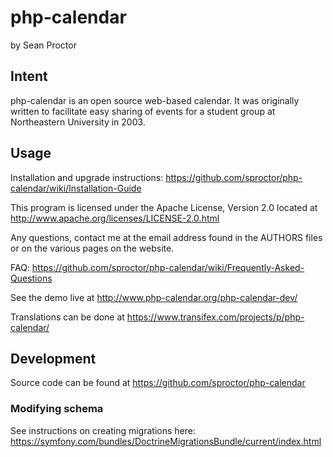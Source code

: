 # php-calendar

by Sean Proctor

## Intent

php-calendar is an open source web-based calendar. It was originally written to facilitate
easy sharing of events for a student group at Northeastern University in 2003.

## Usage

Installation and upgrade instructions:
https://github.com/sproctor/php-calendar/wiki/Installation-Guide

This program is licensed under the Apache License, Version 2.0 located at
http://www.apache.org/licenses/LICENSE-2.0.html

Any questions, contact me at the email address found in the AUTHORS files or
on the various pages on the website.

FAQ: https://github.com/sproctor/php-calendar/wiki/Frequently-Asked-Questions

See the demo live at http://www.php-calendar.org/php-calendar-dev/

Translations can be done at https://www.transifex.com/projects/p/php-calendar/

## Development

Source code can be found at https://github.com/sproctor/php-calendar

### Modifying schema

See instructions on creating migrations here: https://symfony.com/bundles/DoctrineMigrationsBundle/current/index.html

